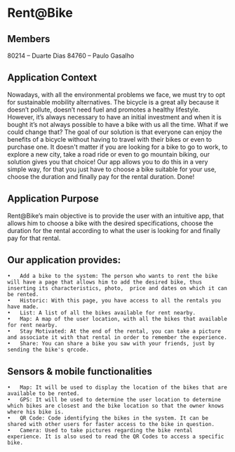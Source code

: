 # Rent@Bike

## Members 
80214 – Duarte Dias
84760 – Paulo Gasalho

## Application Context

Nowadays, with all the environmental problems we face, we must try to opt for sustainable mobility alternatives. The bicycle is a great ally because it doesn’t pollute, doesn’t need fuel and promotes a healthy lifestyle. However, it’s always necessary to have an initial investment and when it is bought it’s not always possible to have a bike with us all the time. What if we could change that? The goal of our solution is that everyone can enjoy the benefits of a bicycle without having to travel with their bikes or even to purchase one. It doesn't matter if you are looking for a bike to go to work, to explore a new city, take a road ride or even to go mountain biking, our solution gives you that choice! Our app allows you to do this in a very simple way, for that you just have to choose a bike suitable for your use, choose the duration and finally pay for the rental duration. Done!

## Application Purpose

Rent@Bike’s main objective is to provide the user with an intuitive app, that allows him to choose a bike with the desired specifications, choose the duration for the rental according to what the user is looking for and finally pay for that rental. 

## Our application provides:
	•	Add a bike to the system: The person who wants to rent the bike will have a page that allows him to add the desired bike, thus inserting its characteristics, photo,  price and dates on which it can be rented.
	•	Historic: With this page, you have access to all the rentals you have made.
	•	List: A list of all the bikes available for rent nearby.  
	•	Map: A map of the user location, with all the bikes that available for rent nearby.  
	•	Stay Motivated: At the end of the rental, you can take a picture and associate it with that rental in order to remember the experience.
	•	Share: You can share a bike you saw with your friends, just by sending the bike's qrcode.

## Sensors & mobile functionalities
	•	Map: It will be used to display the location of the bikes that are available to be rented.
	•	GPS: It will be used to determine the user location to determine which bikes are closest and the bike location so that the owner knows where his bike is.
	•	QR Code: Code identifying the bikes in the system. It can be shared with other users for faster access to the bike in question.
	•	Camera: Used to take pictures regarding the bike rental experience. It is also used to read the QR Codes to access a specific bike.
